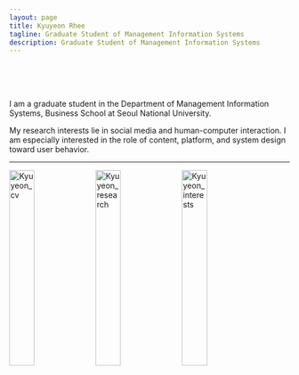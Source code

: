 ```yaml
---
layout: page
title: Kyuyeon Rhee
tagline: Graduate Student of Management Information Systems
description: Graduate Student of Management Information Systems
---
```

<br>
<br>
<br>

I am a graduate student in the Department of Management Information Systems, Business School at Seoul National University.

My research interests lie in social media and human-computer interaction. I am especially interested in the role of content, platform, and system design toward user behavior.

---

<a href="https://kyuyeonrhee.github.io/kyrhee/pages/independent_site.html"><img src="https://i.imgur.com/TEB3roO.png" width="30%" height="30%" title="Kyuyeon_cv" /></a>
<a href="https://kyuyeonrhee.github.io/kyrhee/pages/project_site.html"><img src="https://i.imgur.com/lgUJtb4.png" width="30%" height="30%" title="Kyuyeon_research" /></a>
<a href="https://kyuyeonrhee.github.io/kyrhee/pages/project_site.html"><img src="https://i.imgur.com/dUkwvmh.png" width="30%" height="30%" title="Kyuyeon_interests" /></a>
